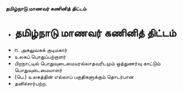 **தமிழ்நாடு மாணவர் கணினித் திட்டம்**
- # தமிழ்நாடு மாணவர் கணினித் திட்டம்
- n. அகலுவகக் குடிமகார்
- உலகப் பொதுப்பற்றாளர்
- பிறநாட்டில் பொதுவுடைமையரல்லாதவரிடமும் ஒத்துணர்வு காட்டும் பொதுவுடைமையாளர்
- (பெ.) உலகத்தின் எல்லாப் பகுதிகளுக்கும் தொடர்பான
- தனிச்சார்பற்ற.

